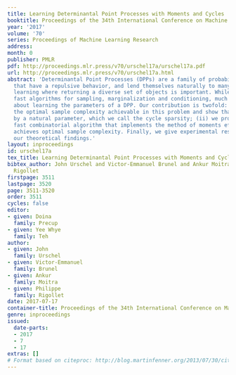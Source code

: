 ```yaml
---
title: Learning Determinantal Point Processes with Moments and Cycles
booktitle: Proceedings of the 34th International Conference on Machine Learning
year: '2017'
volume: '70'
series: Proceedings of Machine Learning Research
address: 
month: 0
publisher: PMLR
pdf: http://proceedings.mlr.press/v70/urschel17a/urschel17a.pdf
url: http://proceedings.mlr.press/v70/urschel17a.html
abstract: 'Determinantal Point Processes (DPPs) are a family of probabilistic models
  that have a repulsive behavior, and lend themselves naturally to many tasks in machine
  learning where returning a diverse set of objects is important. While there are
  fast algorithms for sampling, marginalization and conditioning, much less is known
  about learning the parameters of a DPP. Our contribution is twofold: (i) we establish
  the optimal sample complexity achievable in this problem and show that it is governed
  by a natural parameter, which we call the cycle sparsity; (ii) we propose a provably
  fast combinatorial algorithm that implements the method of moments efficiently and
  achieves optimal sample complexity. Finally, we give experimental results that confirm
  our theoretical findings.'
layout: inproceedings
id: urschel17a
tex_title: Learning Determinantal Point Processes with Moments and Cycles
bibtex_author: John Urschel and Victor-Emmanuel Brunel and Ankur Moitra and Philippe
  Rigollet
firstpage: 3511
lastpage: 3520
page: 3511-3520
order: 3511
cycles: false
editor:
- given: Doina
  family: Precup
- given: Yee Whye
  family: Teh
author:
- given: John
  family: Urschel
- given: Victor-Emmanuel
  family: Brunel
- given: Ankur
  family: Moitra
- given: Philippe
  family: Rigollet
date: 2017-07-17
container-title: Proceedings of the 34th International Conference on Machine Learning
genre: inproceedings
issued:
  date-parts:
  - 2017
  - 7
  - 17
extras: []
# Format based on citeproc: http://blog.martinfenner.org/2013/07/30/citeproc-yaml-for-bibliographies/
---
```

